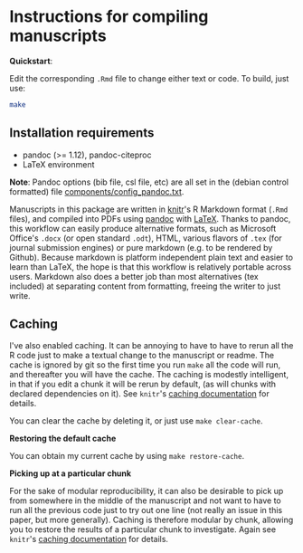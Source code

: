 Instructions for compiling manuscripts
======================================

**Quickstart**:

Edit the corresponding `.Rmd` file to change either text or code.  To build, just use:

```bash
make
```

Installation requirements
-------------------------

- pandoc (>= 1.12), pandoc-citeproc
- LaTeX environment

**Note**: Pandoc options (bib file, csl file, etc) are all set in the
(debian control formatted) file [components/config_pandoc.txt].

Manuscripts in this package are written in [knitr]'s R Markdown format
(`.Rmd` files), and compiled into PDFs using [pandoc] with [LaTeX]. Thanks
to pandoc, this workflow can easily produce alternative formats, such
as Microsoft Office's `.docx` (or open standard `.odt`), HTML, various
flavors of `.tex` (for journal submission engines) or pure markdown
(e.g. to be rendered by Github). Because markdown is platform independent
plain text and easier to learn than LaTeX, the hope is that this workflow
is relatively portable across users.  Markdown also does a better job than
most alternatives (tex included) at separating content from formatting,
freeing the writer to just write.

[knitr]: http://yihui.name/knitr
[pandoc]: http://johnmacfarlane.net/pandoc/
[LaTeX]: http://www.latex-project.org/
[components/config_pandoc.txt]: http://github.com/cboettig/template/tree/master/manuscripts/components/config_pandoc.txt

Caching
-------

I've also enabled caching.  It can be annoying to have to have to rerun
all the R code just to make a textual change to the manuscript or readme.
The cache is ignored by git so the first time you run `make` all the
code will run, and thereafter you will have the cache. The caching is
modestly intelligent, in that if you edit a chunk it will be rerun by
default, (as will chunks with declared dependencies on it). See `knitr`'s
[caching documentation] for details.

You can clear the cache by deleting it, or just use `make clear-cache`.

**Restoring the default cache**

You can obtain my current cache by using `make restore-cache`.

**Picking up at a particular chunk**

For the sake of modular reproducibility, it can also be desirable
to pick up from somewhere in the middle of the manuscript and not
want to have to run all the previous code just to try out one line
(not really an issue in this paper, but more generally).  Caching is
therefore modular by chunk, allowing you to restore the results
of a particular chunk to investigate. Again see `knitr`'s [caching
documentation] for details.


[caching documentation]: http://yihui.name/knitr/demo/cache/
